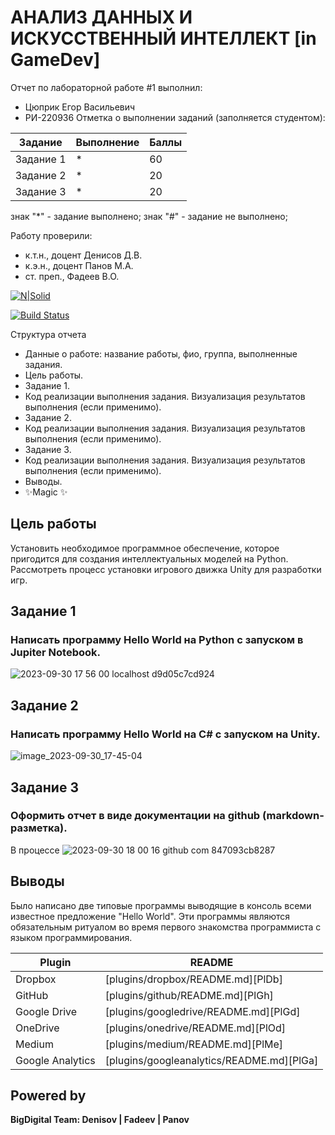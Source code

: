 # АНАЛИЗ ДАННЫХ И ИСКУССТВЕННЫЙ ИНТЕЛЛЕКТ [in GameDev]
Отчет по лабораторной работе #1 выполнил:
- Цюприк Егор Васильевич
- РИ-220936
Отметка о выполнении заданий (заполняется студентом):

| Задание | Выполнение | Баллы |
| ------ | ------ | ------ |
| Задание 1 | * | 60 |
| Задание 2 | * | 20 |
| Задание 3 | * | 20 |

знак "*" - задание выполнено; знак "#" - задание не выполнено;

Работу проверили:
- к.т.н., доцент Денисов Д.В.
- к.э.н., доцент Панов М.А.
- ст. преп., Фадеев В.О.

[![N|Solid](https://cldup.com/dTxpPi9lDf.thumb.png)](https://nodesource.com/products/nsolid)

[![Build Status](https://travis-ci.org/joemccann/dillinger.svg?branch=master)](https://travis-ci.org/joemccann/dillinger)

Структура отчета

- Данные о работе: название работы, фио, группа, выполненные задания.
- Цель работы.
- Задание 1.
- Код реализации выполнения задания. Визуализация результатов выполнения (если применимо).
- Задание 2.
- Код реализации выполнения задания. Визуализация результатов выполнения (если применимо).
- Задание 3.
- Код реализации выполнения задания. Визуализация результатов выполнения (если применимо).
- Выводы.
- ✨Magic ✨

## Цель работы
Установить необходимое программное обеспечение, которое пригодится для создания интеллектуальных моделей на Python. Рассмотреть процесс установки игрового движка Unity для разработки игр.


## Задание 1
### Написать программу Hello World на Python с запуском в Jupiter Notebook.
![2023-09-30 17 56 00 localhost d9d05c7cd924](https://github.com/iosif-buter-brodsky/hell_from_gamedev/assets/146319327/a0575148-4d44-4f1d-a05c-1f655ecae71f)


## Задание 2
###  Написать программу Hello World на C# с запуском на Unity.

![image_2023-09-30_17-45-04](https://github.com/iosif-buter-brodsky/hell_from_gamedev/assets/146319327/ec62623c-6442-4cee-8b99-ae4ced524b2f)


## Задание 3
### Оформить отчет в виде документации на github (markdown-разметка).
В процессе 
![2023-09-30 18 00 16 github com 847093cb8287](https://github.com/iosif-buter-brodsky/hell_from_gamedev/assets/146319327/b7662491-2f85-4b85-b663-2c19e487f958)

## Выводы

Было написано две типовые программы выводящие в консоль всеми известное предложение "Hello World". Эти программы являются обязательным ритуалом во время первого знакомства программиста с языком программирования. 


| Plugin | README |
| ------ | ------ |
| Dropbox | [plugins/dropbox/README.md][PlDb] |
| GitHub | [plugins/github/README.md][PlGh] |
| Google Drive | [plugins/googledrive/README.md][PlGd] |
| OneDrive | [plugins/onedrive/README.md][PlOd] |
| Medium | [plugins/medium/README.md][PlMe] |
| Google Analytics | [plugins/googleanalytics/README.md][PlGa] |

## Powered by

**BigDigital Team: Denisov | Fadeev | Panov**
